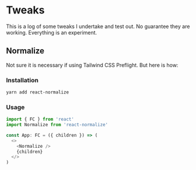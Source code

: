 # Tweaks

This is a log of some tweaks I undertake and test out. No guarantee they are working. Everything is an experiment.

## Normalize

Not sure it is necessary if using Tailwind CSS Preflight. But here is how:

### Installation

```bash
yarn add react-normalize
```

### Usage

```ts
import { FC } from 'react'
import Normalize from 'react-normalize'

const App: FC = ({ children }) => (
  <>
    <Normalize />
    {children}
  </>
)
```
